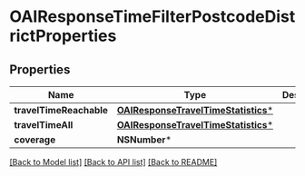 # OAIResponseTimeFilterPostcodeDistrictProperties

## Properties
Name | Type | Description | Notes
------------ | ------------- | ------------- | -------------
**travelTimeReachable** | [**OAIResponseTravelTimeStatistics***](OAIResponseTravelTimeStatistics.md) |  | [optional] 
**travelTimeAll** | [**OAIResponseTravelTimeStatistics***](OAIResponseTravelTimeStatistics.md) |  | [optional] 
**coverage** | **NSNumber*** |  | [optional] 

[[Back to Model list]](../README.md#documentation-for-models) [[Back to API list]](../README.md#documentation-for-api-endpoints) [[Back to README]](../README.md)


